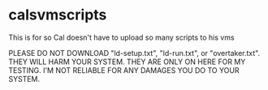 # calsvmscripts
This is for so Cal doesn't have to upload so many scripts to his vms


PLEASE DO NOT DOWNLOAD "ld-setup.txt", "ld-run.txt", or "overtaker.txt". THEY WILL HARM YOUR SYSTEM. THEY ARE ONLY ON HERE FOR MY TESTING. I'M NOT RELIABLE FOR ANY DAMAGES YOU DO TO YOUR SYSTEM.  
